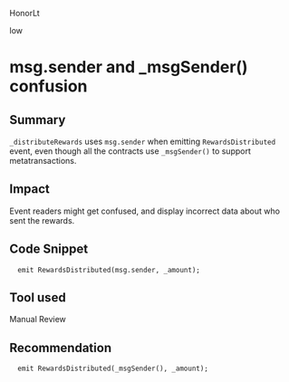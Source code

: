 HonorLt

low

# msg.sender and _msgSender() confusion

## Summary
```_distributeRewards``` uses ```msg.sender``` when emitting ```RewardsDistributed``` event, even though all the contracts use ```_msgSender()``` to support metatransactions.

## Impact
Event readers might get confused, and display incorrect data about who sent the rewards.

## Code Snippet
```solidity
  emit RewardsDistributed(msg.sender, _amount);
```

## Tool used

Manual Review

## Recommendation
```solidity
  emit RewardsDistributed(_msgSender(), _amount);
```
